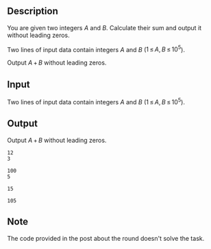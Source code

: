 ## Description

<div><p>You are given two integers <span class="tex-span"><i>A</i></span> and <span class="tex-span"><i>B</i></span>. Calculate their sum and output it without leading zeros.</p></div><div class="input-specification"><p>Two lines of input data contain integers <span class="tex-span"><i>A</i></span> and <span class="tex-span"><i>B</i></span> (<span class="tex-span">1 ≤ <i>A</i>, <i>B</i> ≤ 10<sup class="upper-index">5</sup></span>).</p></div><div class="output-specification"><p>Output <span class="tex-span"><i>A</i> + <i>B</i></span> without leading zeros.</p></div>

## Input

<p>Two lines of input data contain integers <span class="tex-span"><i>A</i></span> and <span class="tex-span"><i>B</i></span> (<span class="tex-span">1 ≤ <i>A</i>, <i>B</i> ≤ 10<sup class="upper-index">5</sup></span>).</p>

## Output

<p>Output <span class="tex-span"><i>A</i> + <i>B</i></span> without leading zeros.</p>





```input1
12
3

```




```input2
100
5

```




```output1
15

```




```output2
105

```



## Note

<p>The code provided in the post about the round doesn't solve the task.</p>
